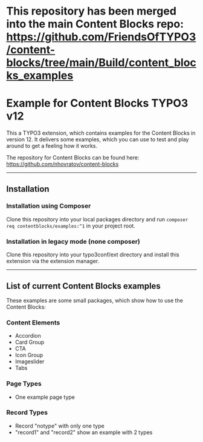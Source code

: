 # This repository has been merged into the main Content Blocks repo: https://github.com/FriendsOfTYPO3/content-blocks/tree/main/Build/content_blocks_examples

# Example for Content Blocks TYPO3 v12

This a TYPO3 extension, which contains examples for the Content Blocks in version 12.
It delivers some examples, which you can use to test and play around to get a feeling how it works.

The repository for Content Blocks can be found here: https://github.com/nhovratov/content-blocks
____

## Installation

### Installation using Composer

Clone this repository into your local packages directory and run `composer req contentblocks/examples:^1` in your project root.

### Installation in legacy mode (none composer)

Clone this repository into your typo3conf/ext directory and install this extension via the extension manager.

___

## List of current Content Blocks examples

These examples are some small packages, which show how to use the Content Blocks:

### Content Elements

* Accordion
* Card Group
* CTA
* Icon Group
* Imageslider
* Tabs

### Page Types

* One example page type

### Record Types

* Record "notype" with only one type
* "record1" and "record2" show an example with 2 types
